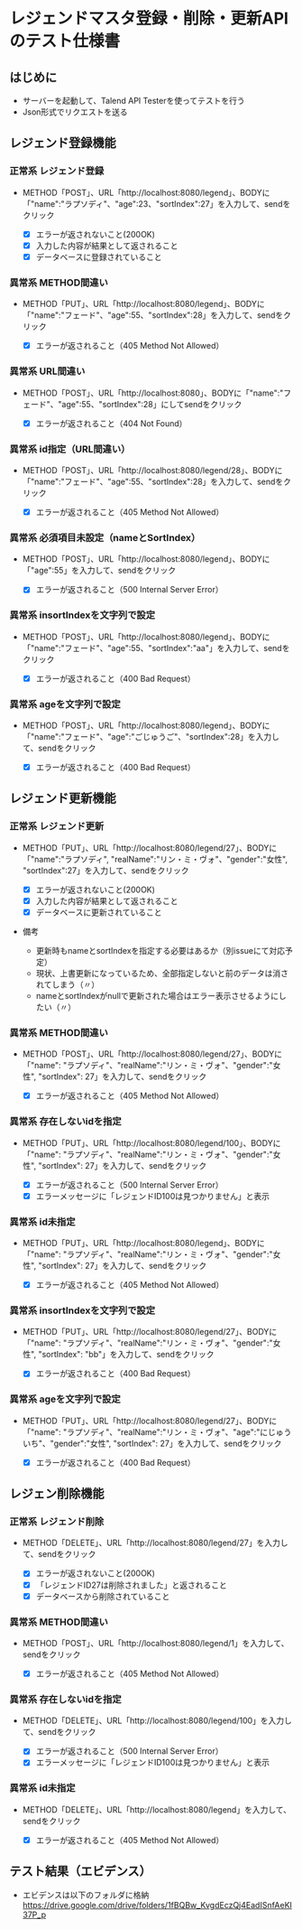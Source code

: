 # レジェンドマスタ登録・削除・更新APIのテスト仕様書
## はじめに
- サーバーを起動して、Talend API Testerを使ってテストを行う
- Json形式でリクエストを送る

## レジェンド登録機能
### 正常系 レジェンド登録
- METHOD「POST」、URL「http:\//localhost:8080\/legend」、BODYに「"name":"ラプソディ"、"age":23、"sortIndex":27」を入力して、sendをクリック

   - [x] エラーが返されないこと(200OK)
   - [x] 入力した内容が結果として返されること
   - [x] データベースに登録されていること  

### 異常系 METHOD間違い
- METHOD「PUT」、URL「http:\//localhost:8080/legend」、BODYに「"name":"フェード"、"age":55、"sortIndex":28」を入力して、sendをクリック

  - [x] エラーが返されること（405 Method Not Allowed）  

### 異常系 URL間違い
- METHOD「POST」、URL「http:\//localhost:8080」、BODYに「"name":"フェード"、"age":55、"sortIndex":28」にしてsendをクリック

  - [x] エラーが返されること（404 Not Found）  

### 異常系 id指定（URL間違い）
- METHOD「POST」、URL「http:\//localhost:8080/legend/28」、BODYに「"name":"フェード"、"age":55、"sortIndex":28」を入力して、sendをクリック

  - [x] エラーが返されること（405 Method Not Allowed）

### 異常系 必須項目未設定（nameとSortIndex）
- METHOD「POST」、URL「http:\//localhost:8080/legend」、BODYに「"age":55」を入力して、sendをクリック

  - [x] エラーが返されること（500 Internal Server Error）  

### 異常系 insortIndexを文字列で設定
- METHOD「POST」、URL「http:\//localhost:8080/legend」、BODYに「"name":"フェード"、"age":55、"sortIndex":"aa"」を入力して、sendをクリック

  - [x] エラーが返されること（400 Bad Request）  

### 異常系 ageを文字列で設定
- METHOD「POST」、URL「http:\//localhost:8080/legend」、BODYに「"name":"フェード"、"age":"ごじゅうご"、"sortIndex":28」を入力して、sendをクリック

  - [x] エラーが返されること（400 Bad Request） 

## レジェンド更新機能
### 正常系 レジェンド更新
- METHOD「PUT」、URL「http:\//localhost:8080/legend/27」、BODYに「"name":"ラプソディ", "realName":"リン・ミ・ヴォ"、"gender":"女性", "sortIndex":27」を入力して、sendをクリック

  - [x] エラーが返されないこと(200OK)
  - [x] 入力した内容が結果として返されること
  - [x] データベースに更新されていること  

 - 備考
   - 更新時もnameとsortIndexを指定する必要はあるか（別issueにて対応予定）  
   - 現状、上書更新になっているため、全部指定しないと前のデータは消されてしまう（〃）
   - nameとsortIndexがnullで更新された場合はエラー表示させるようにしたい（〃）

### 異常系 METHOD間違い
- METHOD「POST」、URL「http:\//localhost:8080/legend/27」、BODYに「"name": "ラプソディ"、"realName":"リン・ミ・ヴォ"、"gender":"女性", "sortIndex": 27」を入力して、sendをクリック

  - [x] エラーが返されること（405 Method Not Allowed）  

### 異常系 存在しないidを指定
- METHOD「PUT」、URL「http:\//localhost:8080/legend/100」、BODYに「"name": "ラプソディ"、"realName":"リン・ミ・ヴォ"、"gender":"女性", "sortIndex": 27」を入力して、sendをクリック

  - [x] エラーが返されること（500 Internal Server Error）
  - [x] エラーメッセージに「レジェンドID100は見つかりません」と表示  

### 異常系 id未指定
- METHOD「PUT」、URL「http:\//localhost:8080/legend」、BODYに「"name": "ラプソディ"、"realName":"リン・ミ・ヴォ"、"gender":"女性", "sortIndex": 27」を入力して、sendをクリック

  - [x] エラーが返されること（405 Method Not Allowed）  

### 異常系 insortIndexを文字列で設定
- METHOD「PUT」、URL「http:\//localhost:8080/legend/27」、BODYに「"name": "ラプソディ"、"realName":"リン・ミ・ヴォ"、"gender":"女性", "sortIndex": "bb"」を入力して、sendをクリック


  - [x] エラーが返されること（400 Bad Request）  

### 異常系 ageを文字列で設定
- METHOD「PUT」、URL「http:\//localhost:8080/legend/27」、BODYに「"name": "ラプソディ"、"realName":"リン・ミ・ヴォ"、"age":"にじゅういち"、"gender":"女性", "sortIndex": 27」を入力して、sendをクリック

  - [x] エラーが返されること（400 Bad Request） 

## レジェン削除機能
### 正常系 レジェンド削除
- METHOD「DELETE」、URL「http:\//localhost:8080/legend/27」を入力して、sendをクリック

  - [x] エラーが返されないこと(200OK)
  - [x] 「レジェンドID27は削除されました」と返されること
  - [x] データベースから削除されていること  

### 異常系 METHOD間違い
- METHOD「POST」、URL「http:\//localhost:8080/legend/1」を入力して、sendをクリック

  - [x] エラーが返されること（405 Method Not Allowed）  

### 異常系 存在しないidを指定
- METHOD「DELETE」、URL「http:\//localhost:8080/legend/100」を入力して、sendをクリック

  - [x] エラーが返されること（500 Internal Server Error）
  - [x] エラーメッセージに「レジェンドID100は見つかりません」と表示  

### 異常系 id未指定
- METHOD「DELETE」、URL「http:\//localhost:8080/legend」を入力して、sendをクリック

  - [x] エラーが返されること（405 Method Not Allowed）

## テスト結果（エビデンス）
- エビデンスは以下のフォルダに格納
https://drive.google.com/drive/folders/1fBQBw_KvgdEczQj4EadISnfAeKI37P_p
